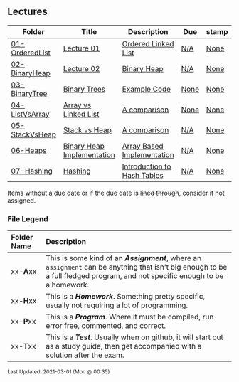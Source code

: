 ## Lectures

| Folder | Title | Description | Due | stamp |
|-----|-----|-----|-----|-----|
| <a href="https://github.com/rugbyprof/3013-Algorithms/tree/master/Lectures/01-OrderedList">01-OrderedList</a> | <a href="https://github.com/rugbyprof/3013-Algorithms/tree/master/Lectures/01-OrderedList"> Lecture 01 </a> | <a href="https://github.com/rugbyprof/3013-Algorithms/tree/master/Lectures/01-OrderedList"> Ordered Linked List</a> | <a href="https://github.com/rugbyprof/3013-Algorithms/tree/master/Lectures/01-OrderedList">N/A</a> | <a href="https://github.com/rugbyprof/3013-Algorithms/tree/master/Lectures/01-OrderedList">None</a> |
| <a href="https://github.com/rugbyprof/3013-Algorithms/tree/master/Lectures/02-BinaryHeap">02-BinaryHeap</a> | <a href="https://github.com/rugbyprof/3013-Algorithms/tree/master/Lectures/02-BinaryHeap"> Lecture 02 </a> | <a href="https://github.com/rugbyprof/3013-Algorithms/tree/master/Lectures/02-BinaryHeap"> Binary Heap</a> | <a href="https://github.com/rugbyprof/3013-Algorithms/tree/master/Lectures/02-BinaryHeap">N/A</a> | <a href="https://github.com/rugbyprof/3013-Algorithms/tree/master/Lectures/02-BinaryHeap">None</a> |
| <a href="https://github.com/rugbyprof/3013-Algorithms/tree/master/Lectures/03-BinaryTree">03-BinaryTree</a> | <a href="https://github.com/rugbyprof/3013-Algorithms/tree/master/Lectures/03-BinaryTree"> Binary Trees </a> | <a href="https://github.com/rugbyprof/3013-Algorithms/tree/master/Lectures/03-BinaryTree"> Example Code</a> | <a href="https://github.com/rugbyprof/3013-Algorithms/tree/master/Lectures/03-BinaryTree"> None</a> | <a href="https://github.com/rugbyprof/3013-Algorithms/tree/master/Lectures/03-BinaryTree">None</a> |
| <a href="https://github.com/rugbyprof/3013-Algorithms/tree/master/Lectures/04-ListVsArray">04-ListVsArray</a> | <a href="https://github.com/rugbyprof/3013-Algorithms/tree/master/Lectures/04-ListVsArray"> Array vs Linked List </a> | <a href="https://github.com/rugbyprof/3013-Algorithms/tree/master/Lectures/04-ListVsArray"> A comparison</a> | <a href="https://github.com/rugbyprof/3013-Algorithms/tree/master/Lectures/04-ListVsArray"> None</a> | <a href="https://github.com/rugbyprof/3013-Algorithms/tree/master/Lectures/04-ListVsArray">None</a> |
| <a href="https://github.com/rugbyprof/3013-Algorithms/tree/master/Lectures/05-StackVsHeap">05-StackVsHeap</a> | <a href="https://github.com/rugbyprof/3013-Algorithms/tree/master/Lectures/05-StackVsHeap"> Stack vs Heap </a> | <a href="https://github.com/rugbyprof/3013-Algorithms/tree/master/Lectures/05-StackVsHeap"> A comparison</a> | <a href="https://github.com/rugbyprof/3013-Algorithms/tree/master/Lectures/05-StackVsHeap">N/A</a> | <a href="https://github.com/rugbyprof/3013-Algorithms/tree/master/Lectures/05-StackVsHeap">None</a> |
| <a href="https://github.com/rugbyprof/3013-Algorithms/tree/master/Lectures/06-Heaps">06-Heaps</a> | <a href="https://github.com/rugbyprof/3013-Algorithms/tree/master/Lectures/06-Heaps"> Binary Heap Implementation </a> | <a href="https://github.com/rugbyprof/3013-Algorithms/tree/master/Lectures/06-Heaps"> Array Based Implementation</a> | <a href="https://github.com/rugbyprof/3013-Algorithms/tree/master/Lectures/06-Heaps">N/A</a> | <a href="https://github.com/rugbyprof/3013-Algorithms/tree/master/Lectures/06-Heaps">None</a> |
| <a href="https://github.com/rugbyprof/3013-Algorithms/tree/master/Lectures/07-Hashing">07-Hashing</a> | <a href="https://github.com/rugbyprof/3013-Algorithms/tree/master/Lectures/07-Hashing"> Hashing </a> | <a href="https://github.com/rugbyprof/3013-Algorithms/tree/master/Lectures/07-Hashing"> Introduction to Hash Tables</a> | <a href="https://github.com/rugbyprof/3013-Algorithms/tree/master/Lectures/07-Hashing">N/A</a> | <a href="https://github.com/rugbyprof/3013-Algorithms/tree/master/Lectures/07-Hashing">None</a> |

Items without a due date or if the due date is ~~lined through~~, consider it not assigned.
### File Legend

| Folder Name | Description |
|:-----------|:-------------|
|xx-**A**xx | This is some kind of an ***Assignment***, where an `assignment` can be anything that isn't big enough to be a full fledged program, and not specific enough to be a homework. |
|xx-**H**xx | This is a ***Homework***. Something pretty specific, usually not requiring a lot of programming. |
|xx-**P**xx | This is a ***Program***. Where it must be compiled, run error free, commented, and correct. |
|xx-**T**xx | This is a ***Test***. Usually when on github, it will start out as a study guide, then get accompanied with a solution after the exam. |

<sup>Last Updated: 2021-03-01 (Mon @ 00:35)</sup>